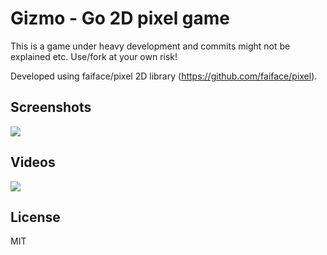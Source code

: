 # Gizmo - Go 2D pixel game
This is a game under heavy development and commits might not be explained etc. Use/fork at your own risk!

Developed using faiface/pixel 2D library (https://github.com/faiface/pixel).

## Screenshots
![](https://raw.github.com/lallassu/gizmo/master/preview.png)

## Videos
[![](https://raw.github.com/lallassu/gizmo/master/videopreview.png)](https://youtu.be/6zcQvsf4R4Q)

## License
MIT
